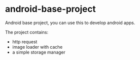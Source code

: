 android-base-project
==============

Android base project, you can use this to develop android apps. 

The project contains:

- http request 
- image loader with cache
- a simple storage manager
